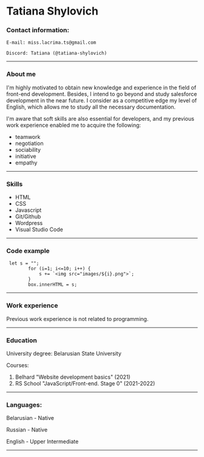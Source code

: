 # Tatiana Shylovich
### Contact information: 
    E-mail: miss.lacrima.ts@gmail.com 

    Discord: Tatiana (@tatiana-shylovich)

---
### About me
I'm highly motivated to obtain new knowledge and experience in the field of front-end development. Besides, I intend to go beyond and study salesforce development in the near future.
I consider as a competitive edge my level of English, which allows me to study all the necessary documentation.

I'm aware that soft skills are also essential for developers, and my previous work experience enabled me to acquire the following: 
* teamwork
* negotiation
* sociability
* initiative
* empathy

---
### Skills
* HTML
* CSS
* Javascript
* Git/Github
* Wordpress
* Visual Studio Code

---
### Code example
```
 let s = "";
        for (i=1; i<=10; i++) {
            s += `<img src="images/${i}.png">`;
        }
        box.innerHTML = s;
```
---
### Work experience
Previous work experience is not related to programming.

---
### Education
University degree: Belarusian State University

Courses:
1. Belhard "Website development basics" (2021)
2. RS School "JavaScript/Front-end. Stage 0" (2021-2022)

---
### Languages:
Belarusian - Native

Russian - Native

English - Upper Intermediate

---
